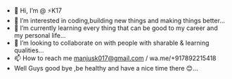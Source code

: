 - 👋 Hi, I’m @ ⚡K17
- 👀 I’m interested in coding,building new things and making things better...
- 🌱 I’m currently learning every thing that can be good to my career and my personal life...
- 💞️ I’m looking to collaborate on with people with sharable & learning qualities...
- 📫 How to reach me manjusk017@gmail.com / wa.me/+917892215418
- Well Guys good bye ,be healthy and have a nice time there 😊...

<!---
SK017/SK017 is a ✨ special ✨ repository because its `README.md` (this file) appears on your GitHub profile.
You can click the Preview link to take a look at your changes.
--->
